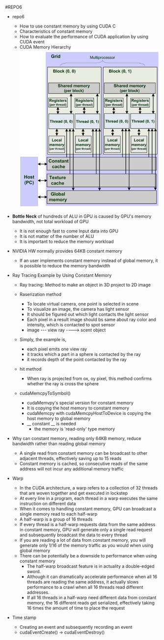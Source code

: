 #REPO6


- repo6
    - How to use constant memory by using CUDA C
    - Characteristics of constant memory
    - How to evaluate the performance of CUDA application by using CUDA event
    - CUDA Memory Hierarchy
        ![CUDA Memory](../../img/gpu_memory_hierarchy.png)
    
- **Bottle Neck** of hundreds of ALU in GPU is caused by GPU's memory bandwidth, not total workload of GPU
    - It is not enough fast to come Input data into GPU
    - It is not matter of the number of ALU
    - It is important to reduce the memory workload

- NVIDIA HW normally provides 64KB constant memory
    - If an user implements constant memory instead of global memory, it is possible to reduce the memory bandwidth

- Ray Tracing Example by Using Constant Memory
    - Ray tracing: Method to make an object in 3D project to 2D image
    - Raserization method
        - To locate virtual camera, one point is selected in scene
        - To visualize an image, the camera has light sensor
        - It should be figured out which light contacts the light sensor
        - Each pixel in a result image should bs same about ray color and intensity, which is contacted to spot sensor
        - image --- view ray ----> scent object
    - Simply, the example is,
        - each pixel emits one view ray
        - it tracks which a part in a sphere is contacted by the ray
        - it records depth of the point contacted by the ray
                
    - hit method
        - When ray is projected from ox, oy pixel, this method confirms whether the ray is cross the sphere
    
    - cudaMemcpyToSymbol()
        - cudaMemvpy's special version for constant memory
        - It is copying the host memory to constant memory
        - cudaMemcpy with cudaMemcpyHostToDevice is copying the host memory to global memory
        - __ constant __ is needed
            - the memory is 'read-only' type memory
        
- Why can constant memory, reading only 64KB memory, reduce bandwidth rather than reading global memory      
    - A single read from constant memory can be broadcast to other adjacent threads, effectively saving up to 15 reads
    - Constant memory is cached, so consecutive reads of the same address will not incur any additional memory traffic
    
- Warp
    - In the CUDA architecture, a warp refers to a collection of 32 threads that are woven together and get executed in lockstep
    - At every line in a program, each thread in a warp executes the same instruction on different data
    - When it comes to handling constant memory, GPU can broadcast a single memory read to each half-warp
    - A half-warp is a group of 16 threads
    - If every thread is a half-warp requests data from the same address in constant memory, GPU will generate only a single read request
    and subsequently broadcast the data to every thread
    - If you are reading a lot of data from constant memory, you will generate only 1/16 of the memory traffic as you would when using global memory
    - There can be potentially be a downside to performance when using constant memory
        - The half-warp broadcast feature is in actuality a double-edged sword.
        - Although it can dramatically accelerate performance when all 16 threads are reading the same address,
        it actually slows performance to a crawl when all 16 threads read different addresses.
        - If all 16 threads in a half-warp need different data from constant memory, the 16 different reads get serialized, effectively taking 16 times the amount of time to place the request
        
    
- Time stamp
    - Creating an event and subsequently recording an event        
    - cudaEventCreate() -> cudaEventDestroy()
    